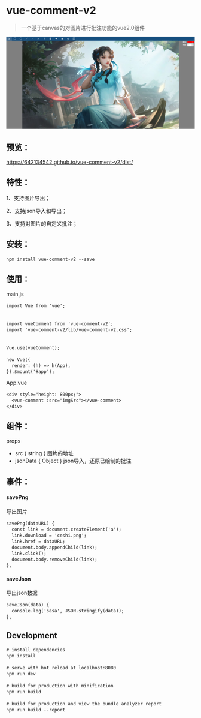 # vue-comment-v2

>  一个基于canvas的对图片进行批注功能的vue2.0组件

![avatar](/dist/preview.png)

## 预览：

https://642134542.github.io/vue-comment-v2/dist/

## 特性：

1、支持图片导出；

2、支持json导入和导出；

3、支持对图片的自定义批注；

## 安装：

```
npm install vue-comment-v2 --save
```

## 使用：

main.js

```
import Vue from 'vue';


import vueComment from 'vue-comment-v2';
import 'vue-comment-v2/lib/vue-comment-v2.css';


Vue.use(vueComment);

new Vue({
  render: (h) => h(App),
}).$mount('#app');
```

App.vue

```
<div style="height: 800px;">
  <vue-comment :src="imgSrc"></vue-comment>
</div>
```

## 组件：

props

- src { string }
  图片的地址
- jsonData { Object }
  json导入，还原已绘制的批注

## 事件：

#### savePng

导出图片

```
savePng(dataURL) {
  const link = document.createElement('a');
  link.download = 'ceshi.png';
  link.href = dataURL;
  document.body.appendChild(link);
  link.click();
  document.body.removeChild(link);
},
```

#### saveJson

导出json数据

```
saveJson(data) {
  console.log('sasa', JSON.stringify(data));
},
```

## Development

```
# install dependencies
npm install

# serve with hot reload at localhost:8080
npm run dev

# build for production with minification
npm run build

# build for production and view the bundle analyzer report
npm run build --report
```
